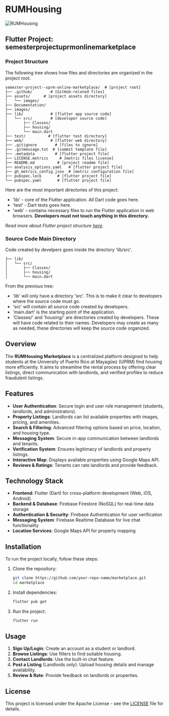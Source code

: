 # RUMHousing
![RUMHousing](assets/images/logo/temp-logo.png)

## Flutter Project: semesterprojectuprmonlinemarketplace

### Project Structure

The following tree shows how files and directories are organized in the project root.

```
semester-project--uprm-online-marketplace/	# [project root]
├── .github/		# [GitHub-related files]
├── assets/		 # [project assets directory]
│   └── images/
├── Documentation/
├── images/
├── lib/		    # [flutter app source code]
│   └── src/		# [developer source code]
│       ├── Classes/
│       ├── housing/
│       └── main.dart
├── test/		   # [flutter test directory]
├── web/		    # [flutter web directory]
├── .gitignore	      # [files to ignore]
├── .gitmessage.txt	 # [commit template file]
├── .metadata 	      # [flutter project file]
├── LICENSE.metrics 	# [metric files license]
├── README.md	       # [project readme file]
├── analysis_options.yaml   # [flutter project file]
├── gh_metrics_config.json  # [metric configuration file]
├── pubspec.lock 	   # [flutter project file]
└── pubspec.yaml 	   # [flutter project file]
```

Here are the most important directories of this project:
- 'lib' - core of the Flutter application. All Dart code goes here.
- 'test' - Dart tests goes here.
- 'web' - contains necessary files to run the Flutter application in web browsers. **Developers must not touch anything in this directory.**

*Read more about Flutter project structure [here](https://medium.com/@logeshgcp/understanding-the-flutter-project-structure-84de4ec3ce5f).*

### Source Code Main Directory

Code created by develpers goes inside the directory 'lib/src'.

```
├── lib/
│   └── src/
│       ├── Classes/
│       ├── housing/
│       └── main.dart
```

From the previous tree:
- 'lib' will only have a directory 'src'. This is to make it clear to developers where the source code must go.
- 'src' will contain all source code created by developers.
- 'main.dart' is the starting point of the application.
- 'Classes/' and 'housing/' are directories created by developers. These will have code related to their names. Developers may create as many as needed, these directories will keep the source code organized.

## Overview
The **RUMHousing Marketplace** is a centralized platform designed to help students at the University of Puerto Rico at Mayagüez (UPRM) find housing more efficiently. It aims to streamline the rental process by offering clear listings, direct communication with landlords, and verified profiles to reduce fraudulent listings.

## Features
- **User Authentication**: Secure login and user role management (students, landlords, and administrators).
- **Property Listings**: Landlords can list available properties with images, pricing, and amenities.
- **Search & Filtering**: Advanced filtering options based on price, location, and housing type.
- **Messaging System**: Secure in-app communication between landlords and tenants.
- **Verification System**: Ensures legitimacy of landlords and property listings.
- **Interactive Map**: Displays available properties using Google Maps API.
- **Reviews & Ratings**: Tenants can rate landlords and provide feedback.

## Technology Stack
- **Frontend**: Flutter (Dart) for cross-platform development (Web, iOS, Android)
- **Backend & Database**: Firebase Firestore (NoSQL) for real-time data storage
- **Authentication & Security**: Firebase Authentication for user verification
- **Messaging System**: Firebase Realtime Database for live chat functionality
- **Location Services**: Google Maps API for property mapping

## Installation
To run the project locally, follow these steps:

1. Clone the repository:
   ```sh
   git clone https://github.com/your-repo-name/marketplace.git
   cd marketplace
   ```
2. Install dependencies:
   ```sh
   flutter pub get
   ```
3. Run the project:
   ```sh
   flutter run
   ```

## Usage
1. **Sign Up/Login**: Create an account as a student or landlord.
2. **Browse Listings**: Use filters to find suitable housing.
3. **Contact Landlords**: Use the built-in chat feature.
4. **Post a Listing** (Landlords only): Upload housing details and manage availability.
5. **Review & Rate**: Provide feedback on landlords or properties.

## License
This project is licensed under the Apache License - see the [LICENSE](LICENSE) file for details.

